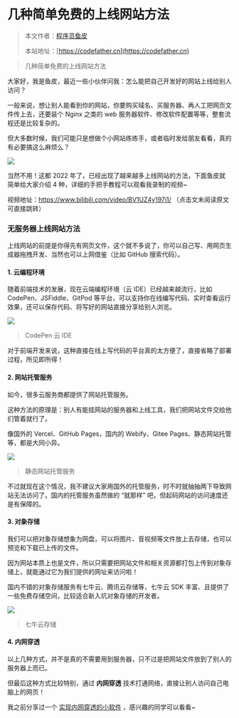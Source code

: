 #  几种简单免费的上线网站方法

> 本文作者：[程序员鱼皮](https://yuyuanweb.feishu.cn/wiki/Abldw5WkjidySxkKxU2cQdAtnah)
>
> 本站地址：[https://codefather.cn](https://codefather.cn)

> 几种简单免费的上线网站方法

大家好，我是鱼皮，最近一些小伙伴问我：怎么能把自己开发好的网站上线给别人访问？

一般来说，想让别人能看到你的网站，你要购买域名、买服务器、再人工把网页文件传上去，还要装个 Nginx 之类的 web 服务器软件、修改软件配置等等，整套流程还是比较复杂的。

但大多数时候，我们可能只是想做个小网站练练手，或者临时发给朋友看看，真的有必要搞这么麻烦么？

![](https://pic.yupi.icu/5563/202311080941952.png)

当然不用！这都 2022 年了，已经出现了越来越多上线网站的方法，下面鱼皮就简单给大家介绍 4 种，详细的手把手教程可以观看我录制的视频~

视频地址：https://www.bilibili.com/video/BV1UZ4y197i1/ （点击文末阅读原文可直接跳转）

### 无服务器上线网站方法

上线网站的前提是你得先有网页文件，这个就不多说了，你可以自己写、用网页生成器拖拽开发、当然也可以上网借鉴（比如 GitHub 搜索代码）。

#### 1. 云编程环境

随着前端技术的发展，现在云端编程环境（云 IDE）已经越来越流行，比如 CodePen、JSFiddle、GitPod 等平台，可以支持你在线编写代码、实时查看运行效果，还可以保存代码、将写好的网站直接分享给别人浏览。

![](https://pic.yupi.icu/5563/202311080941642.png)

> CodePen 云 IDE

对于前端开发来说，这种直接在线上写代码的平台真的太方便了，直接省略了部署过程，所见即所得！

#### 2. 网站托管服务

如今，很多云服务商都提供了网站托管服务。

这种方法的原理是：别人有能挂网站的服务器和上线工具，我们把网站文件交给他们管着就行了。

像国外的 Vercel、GitHub Pages，国内的 Webify、Gitee Pages、静态网站托管等，都是大同小异。

![](https://pic.yupi.icu/5563/202311080941411.png)

> 静态网站托管服务

不过就现在这个情况，我不建议大家用国外的托管服务，时不时就抽抽两下导致网站无法访问了。国内的托管服务虽然做的 “就那样” 吧，但起码网站的访问速度还是有保障的。

#### 3. 对象存储

我们可以把对象存储想象为网盘，可以将图片、音视频等文件放上去存储，也可以预览和下载已上传的文件。

因为网站本质上也是文件，所以只需要把网站文件和相关资源都打包上传到对象存储上，就能通过它为我们提供的网址来访问啦！

国内不错的对象存储服务有七牛云、腾讯云存储等，七牛云 SDK 丰富、且提供了一些免费存储空间，比较适合新入坑对象存储的开发者。

![](https://pic.yupi.icu/5563/202311080941403.png)

> 七牛云存储

#### 4. 内网穿透

以上几种方式，并不是真的不需要用到服务器，只不过是把网站文件放到了别人的服务器上而已。

但最后这种方式比较特别，通过 **内网穿透** 技术打通网络，直接让别人访问自己电脑上的网页！

我之前分享过一个 [实现内网穿透的小软件](https://mp.weixin.qq.com/s?__biz=MzI1NDczNTAwMA==&mid=2247503714&idx=1&sn=c034c891d09945686a5a0e09f06d53c2&scene=21#wechat_redirect) ，感兴趣的同学可以看看~


